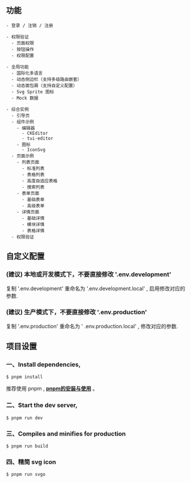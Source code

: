 ## 功能

```
- 登录 / 注销 / 注册

- 权限验证
  - 页面权限
  - 按钮操作
  - 权限配置

- 全局功能
  - 国际化多语言
  - 动态侧边栏（支持多级路由嵌套）
  - 动态面包屑（支持自定义配置）
  - Svg Sprite 图标
  - Mock 数据

- 综合实例
  - 引导页
  - 组件示例
    - 编辑器
      - CKEditor
      - tui-editor
    - 图标
      - IconSvg
  - 页面示例
    - 列表页面
      - 标准列表
      - 表格列表
      - 高度自适应表格
      - 搜索列表
    - 表单页面
      - 基础表单
      - 高级表单      
    - 详情页面
      - 基础详情
      - 模块详情
      - 表格详情
  - 权限验证
```


## 自定义配置

### **(建议)** 本地或开发模式下，不要直接修改 '.env.development'
复制 '.env.development' 重命名为 '.env.development.local' , 启用修改对应的参数.

### **(建议)** 生产模式下，不要直接修改 '.env.production'
复制 '.env.production' 重命名为 ' .env.production.local' , 修改对应的参数.


## 项目设置

### 一、Install dependencies,


```
$ pnpm install
```

 推荐使用 pnpm , **[pnpm的安装与使用](http://liqingsong.cc/article/detail/26)** 。

### 二、Start the dev server,

```
$ pnpm run dev
```


### 三、Compiles and minifies for production

```
$ pnpm run build
```

### 四、精简 svg icon

```
$ pnpm run svgo
```

